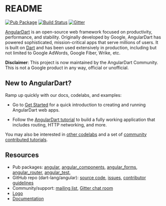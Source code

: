 # README

<!-- Badges -->

[![Pub Package](https://img.shields.io/pub/v/ngdart.svg)](https://pub.dev/packages/ngdart)
[![Build Status](https://img.shields.io/github/actions/workflow/status/angulardart-community/angular/dart.yml?branch=master)](https://github.com/angulardart-community/angular/actions/workflows/dart.yml)
[![Gitter](https://img.shields.io/gitter/room/angulardart/community)](https://gitter.im/angulardart/community)

[AngularDart][angulardart] is an open-source web framework focused on productivity, performance, and stability. Originally developed by Google, AngularDart has powered sophisticated, mission-critical apps that serve millions of users. It is built on [Dart](https://dart.dev/web) and has been used extensively in production, including but not limited to Google AdWords, Google
Fiber, Wrike, etc.

**Disclaimer**: This project is now maintained by the AngularDart Community. This is not a Google product in any way, official or unofficial.

## New to AngularDart?

Ramp up quickly with our docs, codelabs, and examples:

* Go to [Get Started][get_started] for a quick introduction to
  creating and running AngularDart web apps.

* Follow the [AngularDart tutorial][tutorial] to build a
  fully working application that includes routing, HTTP networking, and more.

You may also be interested in [other codelabs][codelabs] and
a set of [community contributed tutorials][comm].

[get_started]: https://angulardart.xyz/guides/get-started
[tutorial]: https://angulardart.xyz/angular/tutorial
[codelabs]: https://angulardart.xyz/codelabs
[comm]: https://dart.academy/tag/angular/

## Resources

* Pub packages:
   [angular][pub_angular],
   [angular_components][pub_angular_components],
   [angular_forms][pub_angular_forms],
   [angular_router][pub_angular_router],
   [angular_test][pub_angular_test],
* GitHub repo (dart-lang/angular):
   [source code](https://github.com/dart-lang/angular),
   [issues](https://github.com/dart-lang/angular/issues),
   [contributor guidelines][contribute]
* Community/support:
   [mailing list](https://groups.google.com/a/dartlang.org/forum/#!forum/web),
   [Gitter chat room](https://gitter.im/angulardart/community)
* [Logo](https://github.com/dart-lang/logos/tree/master/angular/)
* [Documentation][angulardart]

[angulardart]: https://angulardart.xyz
[pub_angular]: https://pub.dev/packages/ngdart
[pub_angular_components]: https://pub.dev/packages/ngcomponents
[pub_angular_forms]: https://pub.dev/packages/ngforms
[pub_angular_router]: https://pub.dev/packages/ngrouter
[pub_angular_test]: https://pub.dev/packages/ngtest
[contribute]: https://github.com/angulardart-community/angular/blob/master/CONTRIBUTING.md

